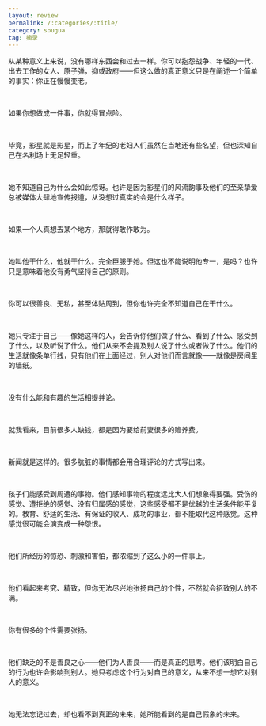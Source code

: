 ```yaml
---
layout: review
permalink: /:categories/:title/
category: sougua
tag: 摘录
---
```


从某种意义上来说，没有哪样东西会和过去一样。你可以抱怨战争、年轻的一代、出去工作的女人、原子弹，抑或政府——但这么做的真正意义只是在阐述一个简单的事实：你正在慢慢变老。

<br>

如果你想做成一件事，你就得冒点险。

<br>

毕竟，影星就是影星，而上了年纪的老妇人们虽然在当地还有些名望，但也深知自己在名利场上无足轻重。

<br>

她不知道自己为什么会如此惊讶。也许是因为影星们的风流韵事及他们的至亲挚爱总被媒体大肆地宣传报道，从没想过真实的会是什么样子。

<br>

如果一个人真想去某个地方，那就得敢作敢为。

<br>

她叫他干什么，他就干什么。完全臣服于她。但这也不能说明他专一，是吗？也许只是意味着他没有勇气坚持自己的原则。

<br>

你可以很善良、无私，甚至体贴周到，但你也许完全不知道自己在干什么。

<br>

她只专注于自己——像她这样的人，会告诉你他们做了什么、看到了什么、感受到了什么，以及听说了什么。他们从来不会提及别人说了什么或者做了什么。他们的生活就像条单行线，只有他们在上面经过，别人对他们而言就像——就像是房间里的墙纸。

<br>

没有什么能和有趣的生活相提并论。

<br>

就我看来，目前很多人缺钱，都是因为要给前妻很多的赡养费。

<br>

新闻就是这样的。很多肮脏的事情都会用合理评论的方式写出来。

<br>

孩子们能感受到周遭的事物。他们感知事物的程度远比大人们想象得要强。受伤的感觉、遭拒绝的感觉、没有归属感的感觉，这些感受都不是优越的生活条件能平复的。教育、舒适的生活、有保证的收入、成功的事业，都不能取代这种感觉。这种感觉很可能会演变成一种怨恨。

<br>

他们所经历的惊恐、刺激和害怕，都浓缩到了这么小的一件事上。

<br>

他们看起来考究、精致，但你无法尽兴地张扬自己的个性，不然就会招致别人的不满。

<br>

你有很多的个性需要张扬。

<br>

他们缺乏的不是善良之心——他们为人善良——而是真正的思考。他们该明白自己的行为也许会影响到别人。她只考虑这个行为对自己的意义，从来不想一想它对别人的意义。

<br>

她无法忘记过去，却也看不到真正的未来，她所能看到的是自己假象的未来。



